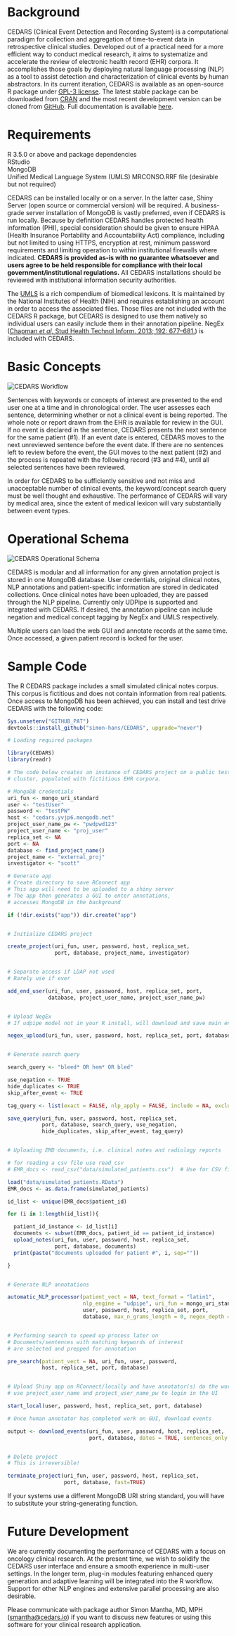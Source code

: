 # Background

CEDARS \(Clinical Event Detection and Recording System\) is a computational paradigm for collection and aggregation of time-to-event data in retrospective clinical studies. Developed out of a practical need for a more efficient way to conduct medical research, it aims to systematize and accelerate the review of electronic health record \(EHR\) corpora. It accomplishes those goals by deploying natural language processing \(NLP\) as a tool to assist detection and characterization of clinical events by human abstractors. In its current iteration, CEDARS is available as an open-source R package under [GPL-3 license](https://www.gnu.org/licenses/gpl-3.0.en.html). The latest stable package can be downloaded from [CRAN](https://cran.r-project.org/web/packages/CEDARS/index.html) and the most recent development version can be cloned from [GitHub](https://github.com/simon-hans/CEDARS). Full documentation is available [here](https://docs.cedars.io).

# Requirements

R 3.5.0 or above and package dependencies  
 RStudio  
 MongoDB  
 Unified Medical Language System \(UMLS\) MRCONSO.RRF file \(desirable but not required\)

CEDARS can be installed locally or on a server. In the latter case, Shiny Server \(open source or commercial version\) will be required. A business-grade server installation of MongoDB is vastly preferred, even if CEDARS is run locally. Because by definition CEDARS handles protected health information \(PHI\), special consideration should be given to ensure HIPAA \(Health Insurance Portability and Accountability Act\) compliance, including but not limited to using HTTPS, encryption at rest, minimum password requirements and limiting operation to within institutional firewalls where indicated. **CEDARS is provided as-is with no guarantee whatsoever and users agree to be held responsible for compliance with their local government/institutional regulations.** All CEDARS installations should be reviewed with institutional information security authorities.

The [UMLS](https://www.nlm.nih.gov/research/umls/index.html) is a rich compendium of biomedical lexicons. It is maintained by the National Institutes of Health \(NIH\) and requires establishing an account in order to access the associated files. Those files are not included with the CEDARS R package, but CEDARS is designed to use them natively so individual users can easily include them in their annotation pipeline. NegEx \([Chapman _et al_, Stud Health Technol Inform. 2013; 192: 677–681.](https://pubmed.ncbi.nlm.nih.gov/23920642/)\) is included with CEDARS.

# Basic Concepts

![CEDARS Workflow](docs/pics/GitHub%20Schema%202%20C.png)

Sentences with keywords or concepts of interest are presented to the end user one at a time and in chronological order. The user assesses each sentence, determining whether or not a clinical event is being reported. The whole note or report drawn from the EHR is available for review in the GUI. If no event is declared in the sentence, CEDARS presents the next sentence for the same patient \(\#1\). If an event date is entered, CEDARS moves to the next unreviewed sentence before the event date. If there are no sentences left to review before the event, the GUI moves to the next patient \(\#2\) and the process is repeated with the following record \(\#3 and \#4\), until all selected sentences have been reviewed.

In order for CEDARS to be sufficiently sensitive and not miss and unacceptable number of clinical events, the keyword/concept search query must be well thought and exhaustive. The performance of CEDARS will vary by medical area, since the extent of medical lexicon will vary substantially between event types.

# Operational Schema

![CEDARS Operational Schema](docs/pics/GitHub%20Schema%201%20C%20blue.png)

CEDARS is modular and all information for any given annotation project is stored in one MongoDB database. User credentials, original clinical notes, NLP annotations and patient-specific information are stored in dedicated collections. Once clinical notes have been uploaded, they are passed through the NLP pipeline. Currently only UDPipe is supported and integrated with CEDARS. If desired, the annotation pipeline can include negation and medical concept tagging by NegEx and UMLS respectively.

Multiple users can load the web GUI and annotate records at the same time. Once accessed, a given patient record is locked for the user.

# Sample Code

The R CEDARS package includes a small simulated clinical notes corpus. This corpus is fictitious and does not contain information from real patients. Once access to MongoDB has been achieved, you can install and test drive CEDARS with the following code:

```r
Sys.unsetenv("GITHUB_PAT")
devtools::install_github("simon-hans/CEDARS", upgrade="never")

# Loading required packages

library(CEDARS)
library(readr)

# The code below creates an instance of CEDARS project on a public test MongoDB
# cluster, populated with fictitious EHR corpora.

# MongoDB credentials
uri_fun <- mongo_uri_standard
user <- "testUser"
password <- "testPW"
host <- "cedars.yvjp6.mongodb.net"
project_user_name_pw <- "pwdpwd123"
project_user_name <- "proj_user"
replica_set <- NA
port <- NA
database <- find_project_name()
project_name <- "external_proj"
investigator <- "scott"

# Generate app
# Create directory to save RConnect app
# This app will need to be uploaded to a shiny server
# The app then generates a GUI to enter annotations,
# accesses MongoDB in the background

if (!dir.exists("app")) dir.create("app")


# Initialize CEDARS project

create_project(uri_fun, user, password, host, replica_set,
               port, database, project_name, investigator)


# Separate access if LDAP not used
# Rarely use if ever

add_end_user(uri_fun, user, password, host, replica_set, port,
             database, project_user_name, project_user_name_pw)


# Upload NegEx
# If udpipe model not in your R install, will download and save main english one

negex_upload(uri_fun, user, password, host, replica_set, port, database)


# Generate search query

search_query <- "bleed* OR hem* OR bled"

use_negation <- TRUE
hide_duplicates <- TRUE
skip_after_event <- TRUE

tag_query <- list(exact = FALSE, nlp_apply = FALSE, include = NA, exclude = NA)

save_query(uri_fun, user, password, host, replica_set,
           port, database, search_query, use_negation,
           hide_duplicates, skip_after_event, tag_query)


# Uploading EMD documents, i.e. clinical notes and radiology reports

# for reading a csv file use read_csv
# EMR_docs <- read_csv("data/simulated_patients.csv")  # Use for CSV files

load("data/simulated_patients.RData")
EMR_docs <- as.data.frame(simulated_patients)

id_list <- unique(EMR_docs$patient_id)

for (i in 1:length(id_list)){

  patient_id_instance <- id_list[i]
  documents <- subset(EMR_docs, patient_id == patient_id_instance)
  upload_notes(uri_fun, user, password, host, replica_set,
               port, database, documents)
  print(paste("documents uploaded for patient #", i, sep=""))

}


# Generate NLP annotations

automatic_NLP_processor(patient_vect = NA, text_format = "latin1",
                        nlp_engine = "udpipe", uri_fun = mongo_uri_standard,
                        user, password, host, replica_set, port,
                        database, max_n_grams_length = 0, negex_depth = 6)


# Performing search to speed up process later on
# Documents/sentences with matching keywords of interest
# are selected and prepped for annotation

pre_search(patient_vect = NA, uri_fun, user, password,
           host, replica_set, port, database)


# Upload Shiny app on RConnect/locally and have annotator(s) do the work!
# use project_user_name and project_user_name_pw to login in the UI

start_local(user, password, host, replica_set, port, database)

# Once human annotator has completed work on GUI, download events

output <- download_events(uri_fun, user, password, host, replica_set,
                          port, database, dates = TRUE, sentences_only = FALSE)


# Delete project
# This is irreversible!

terminate_project(uri_fun, user, password, host, replica_set,
                  port, database, fast=TRUE)

```

If your systems use a different MongoDB URI string standard, you will have to substitute your string-generating function.

# Future Development

We are currently documenting the performance of CEDARS with a focus on oncology clinical research. At the present time, we wish to solidify the CEDARS user interface and ensure a smooth experience in multi-user settings. In the longer term, plug-in modules featuring enhanced query generation and adaptive learning will be integrated into the R workflow. Support for other NLP engines and extensive parallel processing are also desirable.

Please communicate with package author Simon Mantha, MD, MPH \([smantha@cedars.io](mailto:smantha@cedars.io)\) if you want to discuss new features or using this software for your clinical research application.

